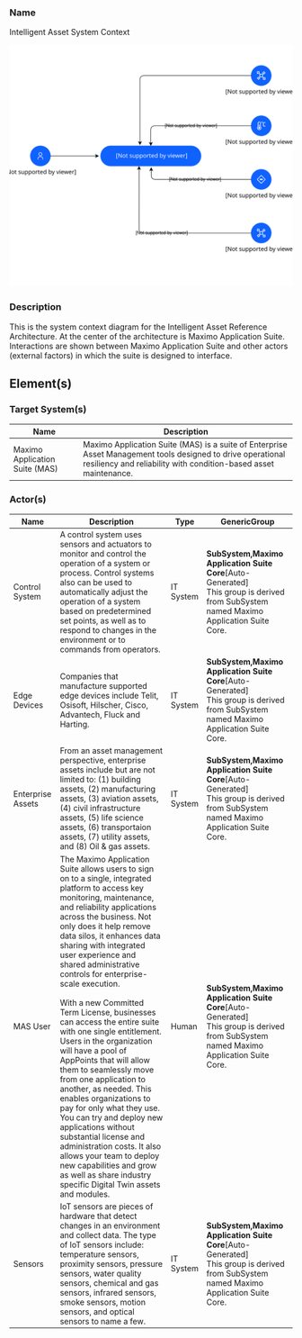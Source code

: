 


### Name

Intelligent Asset System Context



![Intelligent Asset System Context](../img/systemcontext_3TdnSrnVv2O_S1LsE5rUo.svg)



### Description

This is the system context diagram for the Intelligent Asset Reference Architecture.   At the center of the architecture is Maximo Application Suite.  Interactions are shown between Maximo Application Suite and other actors (external factors) in which the suite is designed to interface.







## Element(s)


### Target System(s)

| Name | Description |
| --- | --- |
 | Maximo Application Suite (MAS) | Maximo Application Suite (MAS) is a suite of Enterprise Asset Management tools designed to drive operational resiliency and reliability with condition-based asset maintenance. |




### Actor(s)

| Name | Description | Type | GenericGroup |
| --- | --- | --- | --- |
 | Control System | A control system uses sensors and actuators to monitor and control the operation of a system or process. Control systems also can be used to automatically adjust the operation of a system based on predetermined set points, as well as to respond to changes in the environment or to commands from operators. | IT System | <div><strong>SubSystem,Maximo Application Suite Core</strong>[Auto-Generated]</div><div>This group is derived from SubSystem named Maximo Application Suite Core.</div> |
 | Edge Devices | Companies that manufacture supported edge devices include Telit, Osisoft, Hilscher, Cisco, Advantech, Fluck and Harting. | IT System | <div><strong>SubSystem,Maximo Application Suite Core</strong>[Auto-Generated]</div><div>This group is derived from SubSystem named Maximo Application Suite Core.</div> |
 | Enterprise Assets | From an asset management perspective, enterprise assets include but are not limited to:  (1) building assets, (2) manufacturing assets, (3) aviation assets, (4) civil infrastructure assets, (5) life science assets, (6) transportaion assets, (7) utility assets, and (8) Oil & gas assets. | IT System | <div><strong>SubSystem,Maximo Application Suite Core</strong>[Auto-Generated]</div><div>This group is derived from SubSystem named Maximo Application Suite Core.</div> |
 | MAS User | The Maximo Application Suite allows users to sign on to a single, integrated platform to access key monitoring, maintenance, and reliability applications across the business. Not only does it help remove data silos, it enhances data sharing with integrated user experience and shared administrative controls for enterprise-scale execution.<br><br>With a new Committed Term License, businesses can access the entire suite with one single entitlement. Users in the organization will have a pool of AppPoints that will allow them to seamlessly move from one application to another, as needed. This enables organizations to pay for only what they use. You can try and deploy new applications without substantial license and administration costs. It also allows your team to deploy new capabilities and grow as well as share industry specific Digital Twin assets and modules. | Human | <div><strong>SubSystem,Maximo Application Suite Core</strong>[Auto-Generated]</div><div>This group is derived from SubSystem named Maximo Application Suite Core.</div> |
 | Sensors | IoT sensors are pieces of hardware that detect changes in an environment and collect data.  The type of IoT sensors include:  temperature sensors, proximity sensors, pressure sensors, water quality sensors, chemical and gas sensors, infrared sensors, smoke sensors, motion sensors, and optical sensors to name a few. | IT System | <div><strong>SubSystem,Maximo Application Suite Core</strong>[Auto-Generated]</div><div>This group is derived from SubSystem named Maximo Application Suite Core.</div> |




